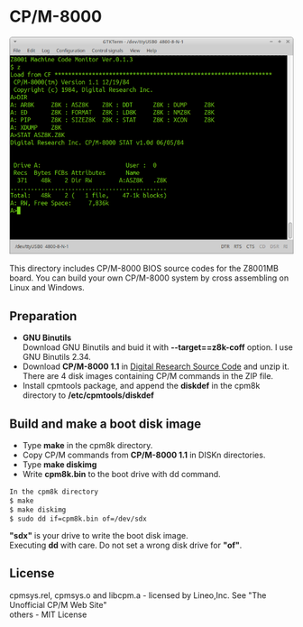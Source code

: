 # CP/M-8000

![CPM8k](./cpm8k-1.png)

This directory includes CP/M-8000 BIOS source codes for the Z8001MB board. You can build your own CP/M-8000 system by cross assembling on Linux and Windows. 

## Preparation
* **GNU Binutils** \
Download GNU Binutils and buid it with **--target==z8k-coff** option. I use GNU Binutils 2.34.
* Download **CP/M-8000 1.1** in [Digital Research Source Code](http://www.cpm.z80.de/source.html) and unzip it. There are 4 disk images containing CP/M commands in the ZIP file.   
* Install cpmtools package, and append the **diskdef** in the cpm8k directory to **/etc/cpmtools/diskdef** 

## Build and make a boot disk image
* Type **make** in the cpm8k directory.
* Copy CP/M commands from **CP/M-8000 1.1** in DISKn directories.
* Type **make diskimg**
* Write **cpm8k.bin** to the boot drive with dd command.
 
```
In the cpm8k directory
$ make 
$ make diskimg
$ sudo dd if=cpm8k.bin of=/dev/sdx 
``` 
**"sdx"** is your drive to write the boot disk image.  
Executing **dd** with care. Do not set a wrong disk drive for **"of"**.    

## License
cpmsys.rel, cpmsys.o and libcpm.a - licensed by Lineo,Inc. See "The Unofficial CP/M Web Site"   
others - MIT License
